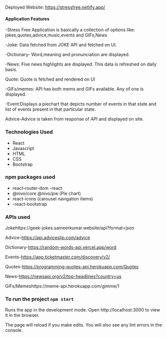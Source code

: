 
Deployed Website: https://stressfree.netlify.app/

#### Application Features

-Stress Free Application is basically a collection of options like: jokes,quotes,advice,music,events and GIFs,News

-Joke: Data fetched from JOKE API and fetched on UI.

-Dictionary- Word,meaning and pronunciation are displayed. 

-News: Five news highlights are displayed. This data is refreshed on daily basis.

Quote: Quote is fetched and rendered on UI

-GiFs/memes: API has both mems and GIFs available. Any of one is displayed.

-Event:Displays a piechart that depicts number of events in that state and list of events present in that particular state.

Advice-Advice is taken from response of API and displayed on site.

### Technologies Used

- React
- Javascript
- HTML
- CSS
- Bootstrap

### npm packages used

- react-router-dom
-react
- @nivo/core @nivo/pie (Pie chart)
- react-icons (carousel navigation items)
- -react-bootstrap

### APIs used

Jokehttps://geek-jokes.sameerkumar.website/api?format=json

Advice-https://api.adviceslip.com/advice

Dictionary-https://random-words-api.vercel.app/word

Events-https://app.ticketmaster.com/discovery/v2/

Quotes-https://programming-quotes-api.herokuapp.com/Quotes

News-https://newsapi.org/v2/top-headlines?country=us

GiFs/Memeshttps://meme-api.herokuapp.com/gimme/1

### To run the project `npm start`

Runs the app in the development mode.
Open http://localhost:3000 to view it in the browser.

The page will reload if you make edits.
You will also see any lint errors in the console.
